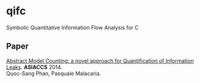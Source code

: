 qifc
====

Symbolic Quantitative Information Flow Analysis for C


Paper
----
[Abstract Model Counting: a novel approach for Quantification of Information Leaks](http://qsphan.github.io/papers/asiaccs14.pdf). **ASIACCS** 2014.  
Quoc-Sang Phan, Pasquale Malacaria.
